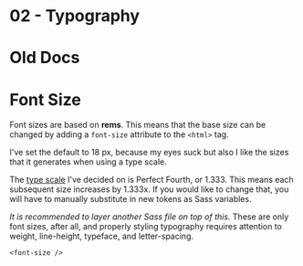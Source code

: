 # 02 - Typography

# Old Docs

# Font Size

Font sizes are based on **rems**. This means that the base size can be changed by adding a `font-size` attribute to the `<html>` tag.

I've set the default to 18 px, because my eyes suck but also I like the sizes that it generates when using a type scale.

The [type scale](https://type-scale.com/) I've decided on is Perfect Fourth, or 1.333. This means each subsequent size increases by 1.333x. If you would like to change that, you will have to manually substitute in new tokens as Sass variables.

_It is recommended to layer another Sass file on top of this._ These are only font sizes, after all, and properly styling typography requires attention to weight, line-height, typeface, and letter-spacing.

```
<font-size />
```
